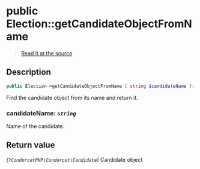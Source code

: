 # public Election::getCandidateObjectFromName

> [Read it at the source](https://github.com/julien-boudry/Condorcet/blob/master/src/ElectionProcess/CandidatesProcess.php#L109)

## Description    

```php
public Election->getCandidateObjectFromName ( string $candidateName ): ?CondorcetPHP\Condorcet\Candidate
```

Find the candidate object from its name and return it.
    

### **candidateName:** *`string`*   
Name of the candidate.    


## Return value   

*(`?CondorcetPHP\Condorcet\Candidate`)* Candidate object

